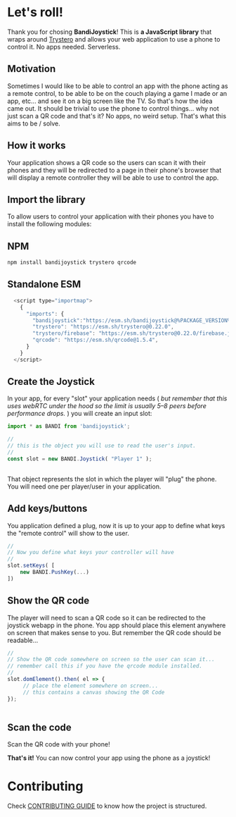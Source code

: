 # Let's roll!
Thank you for chosing **BandiJoystick**! This is **a JavaScript library** that wraps around [Trystero](https://oxism.com/trystero/) and allows your web application to use a phone to control it. No apps needed. Serverless.

## Motivation
Sometimes I would like to be able to control an app with the phone acting as a remote control, to be able to be on the couch playing a game I made or an app, etc... and see it on a big screen like the TV. So that's how the idea came out. It should be trivial to use the phone to control things... why not just scan a QR code and that's it? No apps, no weird setup. That's what this aims to be / solve.

## How it works
Your application shows a QR code so the users can scan it with their phones and they will be redirected to a page in their phone's browser that will display a remote controller they will be able to use to control the app.
 
## Import the library
To allow users to control your application with their phones you have to install the following modules:

## NPM
```bash
npm install bandijoystick trystero qrcode
```  

## Standalone ESM
```js
  <script type="importmap">
    {
      "imports": {
		"bandijoystick":"https://esm.sh/bandijoystick@%PACKAGE_VERSION%",
        "trystero": "https://esm.sh/trystero@0.22.0",
        "trystero/firebase": "https://esm.sh/trystero@0.22.0/firebase.js",
        "qrcode": "https://esm.sh/qrcode@1.5.4",
      }
    }
  </script>
``` 

## Create the Joystick
In your app, for every "slot" your application needs ( *but remember that this uses webRTC under the hood so the limit is usually 5–8 peers before performance drops.* ) you will create an input slot:

```javascript 
import * as BANDI from 'bandijoystick';

//
// this is the object you will use to read the user's input.
//
const slot = new BANDI.Joystick( "Player 1" );
 
```
That object represents the slot in which the player will "plug" the phone. You will need one per player/user in your application. 

## Add keys/buttons 
You application defined a plug, now it is up to your app to define what keys the "remote control" will show to the user.

```javascript 
//
// Now you define what keys your controller will have
//
slot.setKeys( [
	new BANDI.PushKey(...)
])
```

## Show the QR code
The player will need to scan a QR code so it can be redirected to the joystick webapp in the phone. You app should place this element anywhere on screen that makes sense to you. But remember the QR code should be readable...

```javascript
//
// Show the QR code somewhere on screen so the user can scan it...
// remember call this if you have the qrcode module installed.
//
slot.domElement().then( el => {
	 // place the element somewhere on screen...
	 // this contains a canvas showing the QR Code
}); 
 
```

## Scan the code
Scan the QR code with your phone!

**That's it!** You can now control your app using the phone as a joystick!

# Contributing
Check [CONTRIBUTING GUIDE](https://github.com/bandinopla/bandijoystick/blob/main/CONTRIBUTING.md) to know how the project is structured.